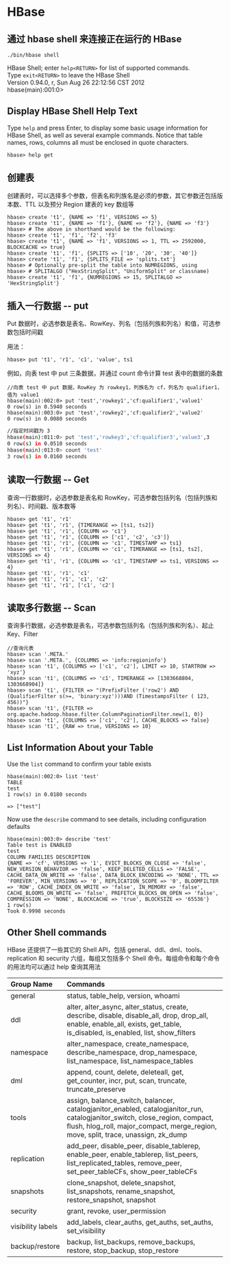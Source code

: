 # HBase

## 通过 hbase shell 来连接正在运行的 HBase

```shell
./bin/hbase shell
```

HBase Shell; enter `help<RETURN>` for list of supported commands.  
Type `exit<RETURN>` to leave the HBase Shell  
Version 0.94.0, r, Sun Aug 26 22:12:56 CST 2012  
hbase(main):001:0>

## Display HBase Shell Help Text

Type `help` and press Enter, to display some basic usage information for HBase Shell, as well as several example commands. Notice that table names, rows, columns all must be enclosed in quote characters.

```shell
hbase> help get
```

## 创建表

创建表时，可以选择多个参数，但表名和列族名是必须的参数，其它参数还包括版本数、TTL 以及预分 Region 建表的 key 数组等

```shell
hbase> create 't1', {NAME => 'f1', VERSIONS => 5}
hbase> create 't1', {NAME => 'f1'}, {NAME => 'f2'}, {NAME => 'f3'}
hbase> # The above in shorthand would be the following:
hbase> create 't1', 'f1', 'f2', 'f3'
hbase> create 't1', {NAME => 'f1', VERSIONS => 1, TTL => 2592000, BLOCKCACHE => true}
hbase> create 't1', 'f1', {SPLITS => ['10', '20', '30', '40']}
hbase> create 't1', 'f1', {SPLITS_FILE => 'splits.txt'}
hbase> # Optionally pre-split the table into NUMREGIONS, using
hbase> # SPLITALGO ("HexStringSplit", "UniformSplit" or classname)
hbase> create 't1', 'f1', {NUMREGIONS => 15, SPLITALGO => 'HexStringSplit'}
```

## 插入一行数据 -- put

Put 数据时，必选参数是表名、RowKey、列名（包括列族和列名）和值，可选参数包括时间戳

用法：

```shell
hbase> put 't1', 'r1', 'c1', 'value', ts1
```

例如，向表 test 中 put 三条数据，并通过 count 命令计算 test 表中的数据的条数  

```shell
//向表 test 中 put 数据，RowKey 为 rowkey1，列族名为 cf，列名为 qualifier1，值为 value1
hbase(main):002:0> put 'test','rowkey1','cf:qualifier1','value1'
0 row(s) in 0.5940 seconds
hbase(main):003:0> put 'test','rowkey2','cf:qualifier2','value2'
0 row(s) in 0.0080 seconds
```

```sh
//指定时间戳为 3
hbase(main):011:0> put 'test','rowkey3','cf:qualifier3','value3',3
0 row(s) in 0.0510 seconds
hbase(main):013:0> count 'test'
3 row(s) in 0.0160 seconds
```

## 读取一行数据 -- Get

查询一行数据时，必选参数是表名和 RowKey，可选参数包括列名（包括列族和列名）、时间戳、版本数等

```shell
hbase> get 't1', 'r1'
hbase> get 't1', 'r1', {TIMERANGE => [ts1, ts2]}
hbase> get 't1', 'r1', {COLUMN => 'c1'}
hbase> get 't1', 'r1', {COLUMN => ['c1', 'c2', 'c3']}
hbase> get 't1', 'r1', {COLUMN => 'c1', TIMESTAMP => ts1}
hbase> get 't1', 'r1', {COLUMN => 'c1', TIMERANGE => [ts1, ts2], VERSIONS => 4}
hbase> get 't1', 'r1', {COLUMN => 'c1', TIMESTAMP => ts1, VERSIONS => 4}
hbase> get 't1', 'r1', 'c1'
hbase> get 't1', 'r1', 'c1', 'c2'
hbase> get 't1', 'r1', ['c1', 'c2']
```

## 读取多行数据 -- Scan

查询多行数据，必选参数是表名，可选参数包括列名（包括列族和列名）、起止 Key、Filter

```shell
//查询元表
hbase> scan '.META.'
hbase> scan '.META.', {COLUMNS => 'info:regioninfo'}
hbase> scan 't1', {COLUMNS => ['c1', 'c2'], LIMIT => 10, STARTROW => 'xyz'}
hbase> scan 't1', {COLUMNS => 'c1', TIMERANGE => [1303668804, 1303668904]}
hbase> scan 't1', {FILTER => "(PrefixFilter ('row2') AND (QualifierFilter s(>=, 'binary:xyz')))AND (TimestampsFilter ( 123, 456))"}
hbase> scan 't1', {FILTER => org.apache.hadoop.hbase.filter.ColumnPaginationFilter.new(1, 0)}
hbase> scan 't1', {COLUMNS => ['c1', 'c2'], CACHE_BLOCKS => false}
hbase> scan 't1', {RAW => true, VERSIONS => 10}
```

## List Information About your Table

Use the `list` command to confirm your table exists

```shell
hbase(main):002:0> list 'test'
TABLE
test
1 row(s) in 0.0180 seconds

=> ["test"]
```

Now use the `describe` command to see details, including configuration defaults

```shell
hbase(main):003:0> describe 'test'
Table test is ENABLED
test
COLUMN FAMILIES DESCRIPTION
{NAME => 'cf', VERSIONS => '1', EVICT_BLOCKS_ON_CLOSE => 'false', NEW_VERSION_BEHAVIOR => 'false', KEEP_DELETED_CELLS => 'FALSE', CACHE_DATA_ON_WRITE => 'false', DATA_BLOCK_ENCODING => 'NONE', TTL => 'FOREVER', MIN_VERSIONS => '0', REPLICATION_SCOPE => '0', BLOOMFILTER => 'ROW', CACHE_INDEX_ON_WRITE => 'false', IN_MEMORY => 'false', CACHE_BLOOMS_ON_WRITE => 'false', PREFETCH_BLOCKS_ON_OPEN => 'false', COMPRESSION => 'NONE', BLOCKCACHE => 'true', BLOCKSIZE => '65536'}
1 row(s)
Took 0.9998 seconds
```

## Other Shell commands

HBase 还提供了一些其它的 Shell API，包括 general、ddl、dml、tools、replication 和 security 六组，每组又包括多个 Shell 命令。每组命令和每个命令的用法均可以通过 help 查询其用法

|Group Name|Commands|
|:--------|:--------|
|general|status, table_help, version, whoami|
|ddl|alter, alter_async, alter_status, create, describe, disable, disable_all, drop, drop_all, enable, enable_all, exists, get_table, is_disabled, is_enabled, list, show_filters|
|namespace|alter_namespace, create_namespace, describe_namespace, drop_namespace, list_namespace, list_namespace_tables|
|dml|append, count, delete, deleteall, get, get_counter, incr, put, scan, truncate, truncate_preserve|
|tools|assign, balance_switch, balancer, catalogjanitor_enabled, catalogjanitor_run, catalogjanitor_switch, close_region, compact, flush, hlog_roll, major_compact, merge_region, move, split, trace, unassign, zk_dump|
|replication|add_peer, disable_peer, disable_tablerep, enable_peer, enable_tablerep, list_peers, list_replicated_tables, remove_peer, set_peer_tableCFs, show_peer_tableCFs|
|snapshots|clone_snapshot, delete_snapshot, list_snapshots, rename_snapshot, restore_snapshot, snapshot|
|security|grant, revoke, user_permission|
|visibility labels|add_labels, clear_auths, get_auths, set_auths, set_visibility|
|backup/restore|backup, list_backups, remove_backups, restore, stop_backup, stop_restore|
